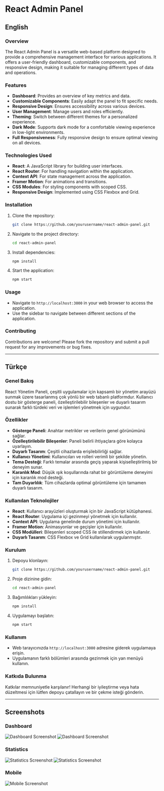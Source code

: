 # React Admin Panel

## English

### Overview
The React Admin Panel is a versatile web-based platform designed to provide a comprehensive management interface for various applications. It offers a user-friendly dashboard, customizable components, and responsive design, making it suitable for managing different types of data and operations.

### Features
- **Dashboard**: Provides an overview of key metrics and data.
- **Customizable Components**: Easily adapt the panel to fit specific needs.
- **Responsive Design**: Ensures accessibility across various devices.
- **User Management**: Manage users and roles efficiently.
- **Theming**: Switch between different themes for a personalized experience.
- **Dark Mode**: Supports dark mode for a comfortable viewing experience in low-light environments.
- **Full Responsiveness**: Fully responsive design to ensure optimal viewing on all devices.

### Technologies Used
- **React**: A JavaScript library for building user interfaces.
- **React Router**: For handling navigation within the application.
- **Context API**: For state management across the application.
- **Framer Motion**: For animations and transitions.
- **CSS Modules**: For styling components with scoped CSS.
- **Responsive Design**: Implemented using CSS Flexbox and Grid.

### Installation
1. Clone the repository:
   ```bash
   git clone https://github.com/yourusername/react-admin-panel.git
   ```
2. Navigate to the project directory:
   ```bash
   cd react-admin-panel
   ```
3. Install dependencies:
   ```bash
   npm install
   ```
4. Start the application:
   ```bash
   npm start
   ```

### Usage
- Navigate to `http://localhost:3000` in your web browser to access the application.
- Use the sidebar to navigate between different sections of the application.

### Contributing
Contributions are welcome! Please fork the repository and submit a pull request for any improvements or bug fixes.


---

## Türkçe

### Genel Bakış
React Yönetim Paneli, çeşitli uygulamalar için kapsamlı bir yönetim arayüzü sunmak üzere tasarlanmış çok yönlü bir web tabanlı platformdur. Kullanıcı dostu bir gösterge paneli, özelleştirilebilir bileşenler ve duyarlı tasarım sunarak farklı türdeki veri ve işlemleri yönetmek için uygundur.

### Özellikler
- **Gösterge Paneli**: Anahtar metrikler ve verilerin genel görünümünü sağlar.
- **Özelleştirilebilir Bileşenler**: Paneli belirli ihtiyaçlara göre kolayca uyarlayın.
- **Duyarlı Tasarım**: Çeşitli cihazlarda erişilebilirliği sağlar.
- **Kullanıcı Yönetimi**: Kullanıcıları ve rolleri verimli bir şekilde yönetin.
- **Tema Desteği**: Farklı temalar arasında geçiş yaparak kişiselleştirilmiş bir deneyim sunar.
- **Karanlık Mod**: Düşük ışık koşullarında rahat bir görüntüleme deneyimi için karanlık mod desteği.
- **Tam Duyarlılık**: Tüm cihazlarda optimal görüntüleme için tamamen duyarlı tasarım.

### Kullanılan Teknolojiler
- **React**: Kullanıcı arayüzleri oluşturmak için bir JavaScript kütüphanesi.
- **React Router**: Uygulama içi gezinmeyi yönetmek için kullanılır.
- **Context API**: Uygulama genelinde durum yönetimi için kullanılır.
- **Framer Motion**: Animasyonlar ve geçişler için kullanılır.
- **CSS Modülleri**: Bileşenleri scoped CSS ile stillendirmek için kullanılır.
- **Duyarlı Tasarım**: CSS Flexbox ve Grid kullanılarak uygulanmıştır.

### Kurulum
1. Depoyu klonlayın:
   ```bash
   git clone https://github.com/yourusername/react-admin-panel.git
   ```
2. Proje dizinine gidin:
   ```bash
   cd react-admin-panel
   ```
3. Bağımlılıkları yükleyin:
   ```bash
   npm install
   ```
4. Uygulamayı başlatın:
   ```bash
   npm start
   ```

### Kullanım
- Web tarayıcınızda `http://localhost:3000` adresine giderek uygulamaya erişin.
- Uygulamanın farklı bölümleri arasında gezinmek için yan menüyü kullanın.

### Katkıda Bulunma
Katkılar memnuniyetle karşılanır! Herhangi bir iyileştirme veya hata düzeltmesi için lütfen depoyu çatallayın ve bir çekme isteği gönderin.


---

## Screenshots

### Dashboard
![Dashboard Screenshot](public/screenshots/dashboard-react-panel.png)
![Dashboard Screenshot](public/screenshots/dashboard-react-panel-dark.png)

### Statistics
![Statistics Screenshot](public/screenshots/statistics-light.png)
![Statistics Screenshot](public/screenshots/statistics-dark.png)

### Mobile
![Mobile Screenshot](public/screenshots/mobile3.png)


